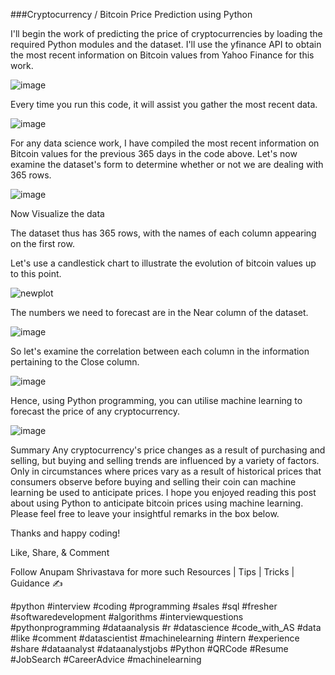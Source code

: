 ###Cryptocurrency / Bitcoin Price Prediction using Python

I'll begin the work of predicting the price of cryptocurrencies by loading the required Python modules and the dataset. I'll use the yfinance API to obtain the most recent information on Bitcoin values from Yahoo Finance for this work. 

![image](https://user-images.githubusercontent.com/118778677/224560254-b1c89b41-eac3-4319-a92d-ffcd1f24f93f.png)

Every time you run this code, it will assist you gather the most recent data.

![image](https://user-images.githubusercontent.com/118778677/224560282-4d23dd64-f795-4deb-a4d9-11635cea09f0.png)

For any data science work, I have compiled the most recent information on Bitcoin values for the previous 365 days in the code above. Let's now examine the dataset's form to determine whether or not we are dealing with 365 rows.

![image](https://user-images.githubusercontent.com/118778677/224560316-3cec615c-dbb2-41bc-927b-57a7eb78122b.png)

Now Visualize the data

The dataset thus has 365 rows, with the names of each column appearing on the first row. 

Let's use a candlestick chart to illustrate the evolution of bitcoin values up to this point.

![newplot](https://user-images.githubusercontent.com/118778677/224560351-0f1fb740-6b9a-4443-8d66-4c0be70c551b.png)

The numbers we need to forecast are in the Near column of the dataset. 

![image](https://user-images.githubusercontent.com/118778677/224560373-2acd8156-6001-4c60-a384-01d989013242.png)

So let's examine the correlation between each column in the information pertaining to the Close column.

![image](https://user-images.githubusercontent.com/118778677/224560163-658cb446-b0bd-459c-9dc0-708662efeeb1.png)

Hence, using Python programming, you can utilise machine learning to forecast the price of any cryptocurrency.

![image](https://user-images.githubusercontent.com/118778677/224560135-eb548143-14ac-478b-b7bb-db48dceb8b31.png)

Summary
Any cryptocurrency's price changes as a result of purchasing and selling, but buying and selling trends are influenced by a variety of factors. Only in circumstances where prices vary as a result of historical prices that consumers observe before buying and selling their coin can machine learning be used to anticipate prices. I hope you enjoyed reading this post about using Python to anticipate bitcoin prices using machine learning. Please feel free to leave your insightful remarks in the box below.

Thanks and happy coding! 

Like, Share, & Comment

Follow Anupam Shrivastava for more such Resources | Tips | Tricks | Guidance ✍️

#python #interview #coding #programming #sales #sql #fresher #softwaredevelopment #algorithms #interviewquestions #pythonprogramming #dataanalysis #r #datascience #code_with_AS #data #like #comment #datascientist #machinelearning #intern #experience #share #dataanalyst #dataanalystjobs #Python #QRCode #Resume #JobSearch #CareerAdvice #machinelearning 

